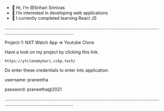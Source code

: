 - 👋 Hi, I’m @Srihari Srinivas
- 👀 I’m interested in developing web applications
- 🌱 I currently completed learning React JS

...................................................................................................................................................................................

Project-1: NXT Watch App => Youtube Clone

Have a look on my project by clicking this link.
    
    https://ytclonebyhari.ccbp.tech/

Do enter these credentials to enter into application.

username: praneetha
    
password: praneetha@2021

...................................................................................................................................................................................

